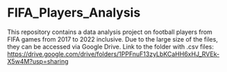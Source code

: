 # FIFA_Players_Analysis

This repository contains a data analysis project on football players from FIFA games from 2017 to 2022 inclusive.
Due to the large size of the files, they can be accessed via Google Drive.
Link to the folder with .csv files: https://drive.google.com/drive/folders/1PPFnuF13zyLbKCaHH6xHJ_RVEk-X5w4M?usp=sharing 

